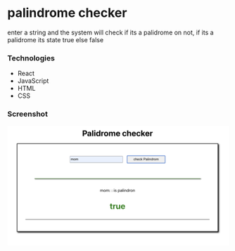 #  palindrome checker

enter a string and the system will check if its a palidrome on not, if its a palidrome its state true else false 

### Technologies

- React
- JavaScript
- HTML 
- CSS

### Screenshot

<img src='src/asset/pali.png' alt='Palidrome Checker'/>


